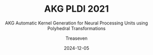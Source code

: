 ---
layout:     post
title:      AKG PLDI 2021
subtitle:   AKG Automatic Kernel Generation for Neural Processing Units using Polyhedral Transformations
date:       2024-12-05
author:     Treaseven
header-img: img/bg21.jpg
catalog: true
tags:
    - Neural Processing Units
    - Polyhedral Model
    - Auto-tuning
---